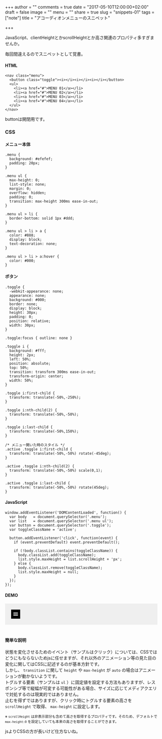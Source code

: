 +++
author = ""
comments = true
date = "2017-05-10T12:00:00+02:00"
draft = false
image = ""
menu = ""
share = true
slug = "snippets-01"
tags = ["note"]
title = "アコーディオンメニューのスニペット"

+++

JavaScript、clientHeightとかscrollHeightとか高さ関連のプロパティ多すぎませんか。<!--more-->

毎回間違えるのでスニペットとして覚書。

#### HTML

```
<nav class="menu">
  <button class="toggle"><i></i><i></i><i></i></button>
  <ul>
    <li><a href="#">MENU 01</a></li>
    <li><a href="#">MENU 02</a></li>
    <li><a href="#">MENU 03</a></li>
    <li><a href="#">MENU 04</a></li>
  </ul>
</nav>
```

buttonは開閉用です。

### CSS

#### メニュー本体

```
.menu {
  background: #efefef;
  padding: 20px;
}

.menu ul {
  max-height: 0;
  list-style: none;
  margin: 0;
  overflow: hidden;
  padding: 0;
  transition: max-height 300ms ease-in-out;
}

.menu ul > li {
  border-bottom: solid 1px #ddd;
}

.menu ul > li > a {
  color: #888;
  display: block;
  text-decoration: none;
}

.menu ul > li > a:hover {
  color: #000;
}
```

#### ボタン

```
.toggle {
  -webkit-appearance: none;
  appearance: none;
  background: #000;
  border: none;
  display: block;
  height: 30px;
  padding: 0;
  position: relative;
  width: 30px;
}

.toggle:focus { outline: none }

.toggle i {
  background: #fff;
  height: 2px;
  left: 50%;
  position: absolute;
  top: 50%;
  transition: transform 300ms ease-in-out;
  transform-origin: center;
  width: 50%;
}

.toggle i:first-child {
  transform: translate(-50%,-250%);
}

.toggle i:nth-child(2) {
  transform: translate(-50%,-50%);
}

.toggle i:last-child {
  transform: translate(-50%,150%);
}

/* メニュー開いた時のスタイル */
.active .toggle i:first-child {
  transform: translate(-50%,-50%) rotate(-45deg);
}

.active .toggle i:nth-child(2) {
  transform: translate(-50%,-50%) scale(0,1);
}

.active .toggle i:last-child {
  transform: translate(-50%,-50%) rotate(45deg);
}
```

#### JavaScript

```
window.addEventListener('DOMContentLoaded', function() {
  var body   = document.querySelector('.menu');
  var list   = document.querySelector('.menu ul');
  var button = document.querySelector('.toggle');
  var toggleClassName = 'active';

  button.addEventListener('click', function(event) {
    if (event.preventDefault) event.preventDefault();

    if (!body.classList.contains(toggleClassName)) {
      body.classList.add(toggleClassName);
      list.style.maxHeight = list.scrollHeight + 'px';
    } else {
      body.classList.remove(toggleClassName);
      list.style.maxHeight = null;
    }
  });
});
```

#### DEMO

<style scoped="scoped">
.menu {
  background: #efefef;
  margin-bottom: 40px;
  padding: 20px;
}

.menu ul {
  max-height: 0;
  list-style: none;
  margin: 0;
  overflow: hidden;
  padding: 0;
  transition: max-height 300ms ease-in-out;
}

.menu ul > li {
  border-bottom: solid 1px #ddd;
}

.menu ul > li > a {
  color: #888;
  display: block;
  text-decoration: none;
}

.menu ul > li > a:hover {
  color: #000;
}

.toggle {
  -webkit-appearance: none;
  appearance: none;
  background: #000;
  border: none;
  display: block;
  height: 30px;
  padding: 0;
  position: relative;
  width: 30px;
}

.toggle:focus { outline: none }

.toggle i {
  background: #fff;
  height: 2px;
  left: 50%;
  position: absolute;
  top: 50%;
  transition: transform 300ms ease-in-out;
  transform-origin: center;
  width: 50%;
}

.toggle i:first-child {
  transform: translate(-50%,-250%);
}

.active .toggle i:first-child {
  transform: translate(-50%,-50%) rotate(-45deg);
}

.toggle i:nth-child(2) {
  transform: translate(-50%,-50%);
}

.active .toggle i:nth-child(2) {
  transform: translate(-50%,-50%) scale(0,1);
}

.toggle i:last-child {
  transform: translate(-50%,150%);
}

.active .toggle i:last-child {
  transform: translate(-50%,-50%) rotate(45deg);
}
</style>

<script>
window.addEventListener('DOMContentLoaded', function() {
  var body   = document.querySelector('.menu');
  var list   = document.querySelector('.menu ul');
  var button = document.querySelector('.toggle');
  var toggleClassName = 'active';

  button.addEventListener('click', function(event) {
    if (event.preventDefault) event.preventDefault();

    if (!body.classList.contains(toggleClassName)) {
      body.classList.add(toggleClassName);
      list.style.maxHeight = list.scrollHeight + 'px';
    } else {
      body.classList.remove(toggleClassName);
      list.style.maxHeight = null;
    }
  });
});
</script>

<nav class="menu">
  <button class="toggle"><i></i><i></i><i></i></button>
  <ul>
    <li><a href="#">MENU 01</a></li>
    <li><a href="#">MENU 02</a></li>
    <li><a href="#">MENU 03</a></li>
    <li><a href="#">MENU 04</a></li>
  </ul>
</nav>

#### 簡単な説明

状態を変化させるためのイベント（サンプルはクリック）については、CSSではどうにもならないためjsに任せますが、それ以外のアニメーション等の見た目の変化に関してはCSSに記述するのが基本方針です。  
しかし、 `transition` に関して `height` や `max-height` が `auto` の場合はアニメーションが動かないようです。  
トグルする要素（サンプルは `ul` ）に固定値を設定する方法もありますが、レスポンシブ等で縦幅が可変する可能性がある場合、サイズに応じてメディアクエリで対処するのは現実的ではありません。  
止むを得ずではありますが、クリック時にトグルする要素の高さを `scrollHeight` で取得、 `max-height` に設定します。

<small>※ `scrollHeight` は非表示部分も含めて高さを取得するプロパティです。そのため、デフォルトで `max-height:0` を設定していても本来の高さを取得することができます。</small>

jsよりCSSの方が長いけど仕方ないね。
